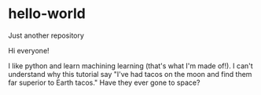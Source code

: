 # hello-world
Just another repository

Hi everyone!

I like python and learn machining learning (that's what I'm made of!).
I can't understand why this tutorial say "I've had tacos on the moon and find them far superior to Earth tacos."
Have they ever gone to space?
